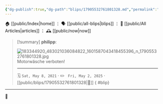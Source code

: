 ```yaml
---
{"dg-publish":true,"dg-path":"blips/17905532761801328.md","permalink":"/blips/17905532761801328/","title":"philipp on instagram @ 2021-05-08"}
---
```



<div class="transclusion internal-embed is-loaded"><div class="markdown-embed">




🏠 [[public/Index\|home]]  ⋮ 🗣️ [[public/all-blips\|blips]] ⋮  📝 [[public/All Articles\|articles]]  ⋮ 🕰️ [[public/now\|now]]


</div></div>


> [!summary] **philipp**:
>
> ![183344920_483021036084822_1601587043418455396_n_17905532761801328.jpg](/img/user/attachments/183344920_483021036084822_1601587043418455396_n_17905532761801328.jpg)
> Motorwäsche verboten!
> - - -
>
> 🗓️ <code>Sat, May 8, 2021</code>  · ✏️ <code> Fri, May 2, 2025</code>  · [[public/blips/17905532761801328\|🔗]]
{ #blip}


- - -

 👾

